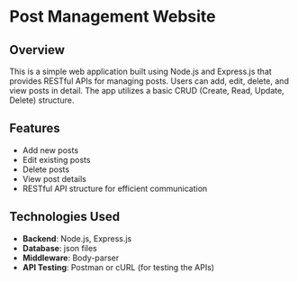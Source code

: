 # Post Management Website

## Overview
This is a simple web application built using Node.js and Express.js that provides RESTful APIs for managing posts. Users can add, edit, delete, and view posts in detail. The app utilizes a basic CRUD (Create, Read, Update, Delete) structure.

## Features
- Add new posts
- Edit existing posts
- Delete posts
- View post details
- RESTful API structure for efficient communication

## Technologies Used
- **Backend**: Node.js, Express.js
- **Database**: json files
- **Middleware**: Body-parser
- **API Testing**: Postman or cURL (for testing the APIs)

